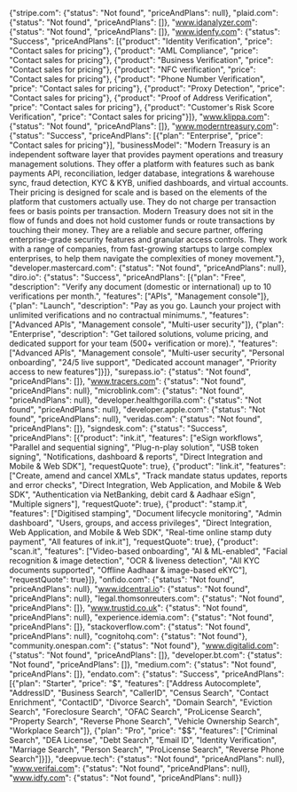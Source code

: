 {"stripe.com": {"status": "Not found", "priceAndPlans": null}, "plaid.com": {"status": "Not found", "priceAndPlans": []}, "www.idanalyzer.com": {"status": "Not found", "priceAndPlans": []}, "www.idenfy.com": {"status": "Success", "priceAndPlans": [{"product": "Identity Verification", "price": "Contact sales for pricing"}, {"product": "AML Compliance", "price": "Contact sales for pricing"}, {"product": "Business Verification", "price": "Contact sales for pricing"}, {"product": "NFC verification", "price": "Contact sales for pricing"}, {"product": "Phone Number Verification", "price": "Contact sales for pricing"}, {"product": "Proxy Detection", "price": "Contact sales for pricing"}, {"product": "Proof of Address Verification", "price": "Contact sales for pricing"}, {"product": "Customer's Risk Score Verification", "price": "Contact sales for pricing"}]}, "www.klippa.com": {"status": "Not found", "priceAndPlans": []}, "www.moderntreasury.com": {"status": "Success", "priceAndPlans": [{"plan": "Enterprise", "price": "Contact sales for pricing"}], "businessModel": "Modern Treasury is an independent software layer that provides payment operations and treasury management solutions. They offer a platform with features such as bank payments API, reconciliation, ledger database, integrations & warehouse sync, fraud detection, KYC & KYB, unified dashboards, and virtual accounts. Their pricing is designed for scale and is based on the elements of the platform that customers actually use. They do not charge per transaction fees or basis points per transaction. Modern Treasury does not sit in the flow of funds and does not hold customer funds or route transactions by touching their money. They are a reliable and secure partner, offering enterprise-grade security features and granular access controls. They work with a range of companies, from fast-growing startups to large complex enterprises, to help them navigate the complexities of money movement."}, "developer.mastercard.com": {"status": "Not found", "priceAndPlans": null}, "diro.io": {"status": "Success", "priceAndPlans": [{"plan": "Free", "description": "Verify any document (domestic or international) up to 10 verifications per month.", "features": ["APIs", "Management console"]}, {"plan": "Launch", "description": "Pay as you go. Launch your project with unlimited verifications and no contractual minimums.", "features": ["Advanced APIs", "Management console", "Multi-user security"]}, {"plan": "Enterprise", "description": "Get tailored solutions, volume pricing, and dedicated support for your team (500+ verification or more).", "features": ["Advanced APIs", "Management console", "Multi-user security", "Personal onboarding", "24/5 live support", "Dedicated account manager", "Priority access to new features"]}]}, "surepass.io": {"status": "Not found", "priceAndPlans": []}, "www.tracers.com": {"status": "Not found", "priceAndPlans": null}, "microblink.com": {"status": "Not found", "priceAndPlans": null}, "developer.healthgorilla.com": {"status": "Not found", "priceAndPlans": null}, "developer.apple.com": {"status": "Not found", "priceAndPlans": null}, "veridas.com": {"status": "Not found", "priceAndPlans": []}, "signdesk.com": {"status": "Success", "priceAndPlans": [{"product": "ink.it", "features": ["eSign workflows", "Parallel and sequential signing", "Plug-n-play solution", "USB token signing", "Notifications, dashboard & reports", "Direct Integration and Mobile & Web SDK"], "requestQuote": true}, {"product": "link.it", "features": ["Create, amend and cancel XMLs", "Track mandate status updates, reports and error checks", "Direct Integration, Web Application, and Mobile & Web SDK", "Authentication via NetBanking, debit card & Aadhaar eSign", "Multiple signers"], "requestQuote": true}, {"product": "stamp.it", "features": ["Digitised stamping", "Document lifecycle monitoring", "Admin dashboard", "Users, groups, and access privileges", "Direct Integration, Web Application, and Mobile & Web SDK", "Real-time online stamp duty payment", "All features of ink.it"], "requestQuote": true}, {"product": "scan.it", "features": ["Video-based onboarding", "AI & ML-enabled", "Facial recognition & image detection", "OCR & liveness detection", "All KYC documents supported", "Offline Aadhaar & image-based eKYC"], "requestQuote": true}]}, "onfido.com": {"status": "Not found", "priceAndPlans": null}, "www.idcentral.io": {"status": "Not found", "priceAndPlans": null}, "legal.thomsonreuters.com": {"status": "Not found", "priceAndPlans": []}, "www.trustid.co.uk": {"status": "Not found", "priceAndPlans": null}, "experience.idemia.com": {"status": "Not found", "priceAndPlans": []}, "stackoverflow.com": {"status": "Not found", "priceAndPlans": null}, "cognitohq.com": {"status": "Not found"}, "community.onespan.com": {"status": "Not found"}, "www.digitalid.com": {"status": "Not found", "priceAndPlans": []}, "developer.bt.com": {"status": "Not found", "priceAndPlans": []}, "medium.com": {"status": "Not found", "priceAndPlans": []}, "endato.com": {"status": "Success", "priceAndPlans": [{"plan": "Starter", "price": "$", "features": ["Address Autocomplete", "AddressID", "Business Search", "CallerID", "Census Search", "Contact Enrichment", "ContactID", "Divorce Search", "Domain Search", "Eviction Search", "Foreclosure Search", "OFAC Search", "ProLicense Search", "Property Search", "Reverse Phone Search", "Vehicle Ownership Search", "Workplace Search"]}, {"plan": "Pro", "price": "$$", "features": ["Criminal Search", "DEA License", "Debt Search", "Email ID", "Identity Verification", "Marriage Search", "Person Search", "ProLicense Search", "Reverse Phone Search"]}]}, "deepvue.tech": {"status": "Not found", "priceAndPlans": null}, "www.verifai.com": {"status": "Not found", "priceAndPlans": null}, "www.idfy.com": {"status": "Not found", "priceAndPlans": null}}